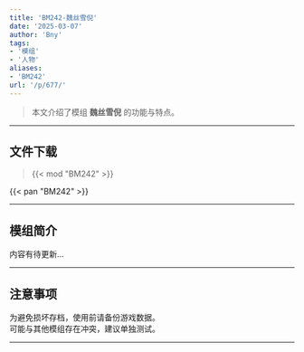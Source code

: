 ```yaml
---
title: 'BM242-魏丝雪倪'
date: '2025-03-07'
author: 'Bny'
tags:
- '模组'
- '人物'
aliases:
- 'BM242'
url: '/p/677/'
---
```


> 本文介绍了模组 **魏丝雪倪** 的功能与特点。

---

## 文件下载  

> {{< mod "BM242" >}}  

{{< pan "BM242" >}}  

---

## 模组简介

>  
内容有待更新...  

---

## 注意事项

>  
为避免损坏存档，使用前请备份游戏数据。  
可能与其他模组存在冲突，建议单独测试。  

---

